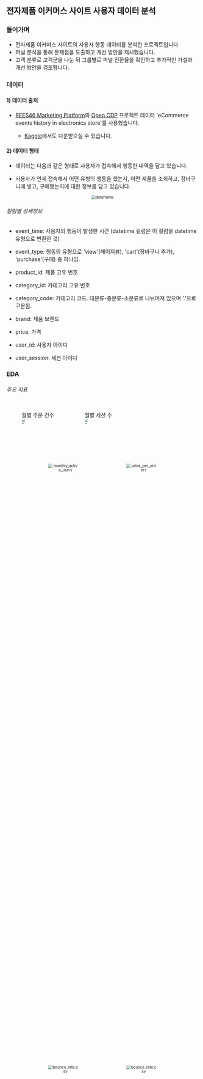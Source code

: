 ## 전자제품 이커머스 사이트 사용자 데이터 분석



### 들어가며

- 전자제품 이커머스 사이트의 사용자 행동 데이터를 분석한 프로젝트입니다.
- 퍼널 분석을 통해 문제점을 도출하고 개선 방안을 제시했습니다.
- 고객 분류로 고객군을 나눈 뒤 그룹별로 퍼널 전환율을 확인하고 추가적인 가설과 개선 방안을 검토합니다.



### 데이터

#### 1) 데이터 출처

 - [REES46 Marketing Platform](https://rees46.com/)의 [Open CDP](https://rees46.com/en/open-cdp) 프로젝트 데이터 'eCommerce events history in electronics store'를 사용했습니다.

	- [Kaggle](https://www.kaggle.com/mkechinov/ecommerce-events-history-in-electronics-store)에서도 다운받으실 수 있습니다.



#### 2) 데이터 형태

* 데이터는 다음과 같은 형태로 사용자가 접속해서 행동한 내역을 담고 있습니다.

* 사용자가 언제 접속해서 어떤 유형의 행동을 했는지, 어떤 제품을 조회하고, 장바구니에 넣고, 구매했는지에 대한 정보를 담고 있습니다.

   

<p align="center"><img src="/plots/dataframe_view.png" alt="dataframe" style="zoom:70%;" /></p>

###### 컬럼별 상세정보

* event_time: 사용자의 행동이 발생한 시간 (datetime 컬럼은 이 컬럼을 datetime 유형으로 변환한 것)

* event_type: 행동의 유형으로 'view'(페이지뷰), 'cart'(장바구니 추가), 'purchase'(구매) 중 하나임.

* product_id: 제품 고유 번호

* category_id: 카테고리 고유 번호

* category_code: 카테고리 코드. 대분류-중분류-소분류로 나뉘어져 있으며 '.'으로 구문됨.

* brand: 제품 브랜드

* price: 가격

* user_id: 사용자 아이디

* user_session: 세션 아이디

  

### EDA



###### 주요 지표

<div style="display:flex;">
  <figure><figcaption>월별 주문 건수</figcaption><img src="/plots/monthly_orders.png" alt="monthly_orders" style="zoom:50%;" width="35%"/> </figure>
   <figure><figcaption>월별 세션 수</figcaption><img src="/plots/monthly_sessions.png" alt="monthly_sessions" style="zoom:50%;  " width="35%"/></figure>
</div>




<p float="left" align="center">
  <img src="/plots/monthly_active_users.png" alt="monthly_active_users" style="zoom:70%;" width="40%" /> 
  <img src="/plots/price_per_orders.png" alt="price_per_orders" style="zoom:70%;" width="40%" /> 
</p>

<p float="left" align="center">
  <img src="/plots/bounce_rate.png" alt="bounce_rate.csv" style="zoom:70%;" width="40%"/>
  <img src="/plots/price_per_user.png" alt="bounce_rate.csv" style="zoom:70%;" width="40%"/>
</p>



* 월별 세션 수는 2020년 10월 이후 증가하고 있지 않지만 MAU와 주문 건수는 장기적으로 증가하는 추세입니다.
* 건단가와 객단가가 모두 증가하고 있어 신규 고객 유치 시 매출이 증가할 것으로 예상됩니다.
* 첫 페이지에서 유저가 이탈하는 반송율 역시 증가하고 있어 랜딩 페이지 개선이 필요할 것으로 보입니다. 



###### 코호트 분석

<p align="center">
  <img src="/plots/cohort_analysis.png" alt="node.csv" style="zoom:70%;"  />
</p>

* M-1 리텐션이 최대 6%이며, 코호트간 비교했을 때 시간이 지나면서 점차 하락하는 추세입니다.
* 동일 코호트에서도 시간이 지날수록 리텐션 수치가 떨어지고 있어 **서비스의 흡입력이 높지 않은 것**으로 판단됩니다.





### 퍼널 분석

- 고객의 구매 여정을 분석하기 위해 퍼널 분석을 진행했습니다.

- 페이지뷰(view) -> 장바구니(cart) -> 구매(purchase) 순서의 퍼널별로 전환율이 얼마나 되는지 살펴봅니다.

  

<p align="center"><img src="/plots/conversion-funnel.png" alt="conversion-funnel" style="zoom:70%;" /></p>

###### 분석결과

- view -> cart 전환율: 8.45%
- cart -> purshase 전환율: 58.99%
- 장바구니에 상품을 담은 경우 구매로 이어지는 경우가 절반 이상입니다.
- 반면 페이지 조회 후 장바구니 이용으로 이어질 확률이 낮아 고객들이 원하는 상품이 없는 것은 아닌지 의심됩니다.



### 고객 분류

- 고객군별로 전환율의 양상이 다르게 나타나는지 확인하기 위해 먼저 고객 segmentation을 진행했습니다.
- 기본적을 RFM 프레임워크를 사용해 고객을 분류했습니다. 
  * Recency: 최근 3개월 간 구매 이력이 있는지
  * Frequency: 주문 건수는 얼마나 되는지
  * Monetary: 주문 금액은 얼마나 되는지
- 브랜드 제품을 얼마나 선호하느냐에 따라 고객의 특성이 다르게 나타날 것으로 보고, 브랜드 제품 구매 비율 변수를 추가했습니다.



#### 방법론: K-Means

<p align="center"><img src="/plots/inertia.png" alt="inertia" style="zoom:70%;" /></p>

* 적정 클러스터 수를 구하기 위해 클러스터 수에 따라 inertia를 계산합니다.
* 그래프의 기울기가 크게 꺾이는 지점이 4 => 적정 클러스터의 수를 4로 놓고 클러스터링 진행했습니다.



#### 고객 분류 결과

* K-means 방법으로 고객군을 분류한 결과 고객군별 특성을 다음과 같이 시각화하고 정리할 수 있었습니다.

  

<p float="left" align="center">
  <img src="/plots/cluster_recency.png" alt="cluster_recency" style="zoom:70%;" width="45%" /> 
  <img src="/plots/cluster_orders.png" alt="cluster_orders" style="zoom:70%;" width="45%"  /> 
  <img src="/plots/cluster_price.png" alt="cluster_price" style="zoom:70%;" width="45%"  />
   <img src="/plots/cluster_brand_pref.png" alt="cluster_brand_pref" style="zoom:70%;" width="45%"  />
</p>
 

##### 고객군별 특성 정리

- 0번 그룹
  - 최근 구매한 비율이 낮으며 평균 구매 건수가 1.5회 정도로 낮습니다.
  - 구매액도 적은 편으로 저렴한 제품을 1~2회 구매했고 구매 빈도가 적은 그룹입니다.
  - 브랜드 제품을 구매한 비율도 낮습니다.
  - 전반적으로 충성도가 낮은 그룹으로 볼 수 있으며, 전체 회원의 약 13%를 차지합니다.
- 1번 그룹
  - 구매 빈도가 4.3회로 비교적 높고 구매 건단가도 335불 정도로 높은 편입니다.
  - 브랜드를 구매한 비율이 90% 이상이며 최근 구매한 비율 역시 77.9%에 달합니다.
  - 비교적 꾸준히 제품을 구매할 의사가 있는 그룹으로 보입니다. 전체 회원의 2%를 차지합니다.
- 2번 그룹
  - 구매 빈도와 구매액이 모두 높고, 브랜드 제품 구매 비율이 95%에 달합니다.
  - 최근 구매한 비율도 80%인 VIP 그룹으로 충성도가 매우 높습니다.
  - 전체 회원의 0.48%에 해당합니다.
- 3번 그룹
  - 구매 빈도와 구매액 모두 비교적 낮은 편이나 0번 그룹보다는 양호합니다.
  - 최근 구매 비율과 브랜드 제품 구매 비율은 양호한 편입니다.
  - 전체 회원의 5.3%를 차지합니다.
- 4번 그룹
  - 구매 경험이 전혀 없는 그룹입니다.
  - 전체 회원의 78%에 달해 이들의 구매를 유도하는 것이 시급해 보입니다.






### 고객군별 퍼널 분석



<p align="center"><img src="/plots/conversion-funnel-by-customer-segmentation.png" alt="conversion-funnel" style="zoom:70%;" /></p>

##### 분석 결과

- 구매를 전혀 하지 않은 4번 그룹을 제외하면 view -> cart 단계의 전환율이 양호한 편입니다. 모두 50% 이상의 전환율을 보여주고 있습니다.
- 즉 view -> cart 단계 전환율을 제고하기 위해서는 4번 그룹의 활동을 활성화할 필요가 있습니다.
- 이들이 원하는 제품이 없어서 구매를 하지 않는 것인지, 아니면 그저 제품 정보를 찾기 위해 접속하는 것인지 확인해야 할 것으로 보입니다.
- 또한 4번 그룹은 cart -> purchase 단계의 전환율이 0입니다. 이들이 결제 과정을 진행하는 도중에 이탈하는 것인지, 아니면 결제 단계를 아예 진행하지 않은 것인지, 원인은 무엇인지 등을 확인할 필요가 있습니다.
- 4번 그룹을 제외한 모든 그룹에서 cart -> purchase 단계의 전환율은 100%입니다. 즉, 장바구니에 담은 이후에는 대부분 결제로 연결됩니다. 따라서 결제 과정에서 특별한 불편함은 없는 것으로 예상됩니다.
- 0번 그룹의 경우 view -> cart 비율보다 view -> purchase 단계의 비율이 더 높습니다. 장바구니에 담지 않고 바로 구매를 하는 고객들이 존재한다는 의미입니다. 0번 그룹은 구매액이 작아 비교적 손쉽게 구매를 진행하는 것으로 해석됩니다.
- 충성도가 낮은 것으로 분석된 0번 그룹의 전환율이 1,2,3번 그룹보다 높습니다. 0번 그룹은 구매 빈도 대비 구매 의사는 비교적 확실해 보이므로 업셀링이나 크로스셀링을 유도하면 좋을 것으로 예상됩니다.
